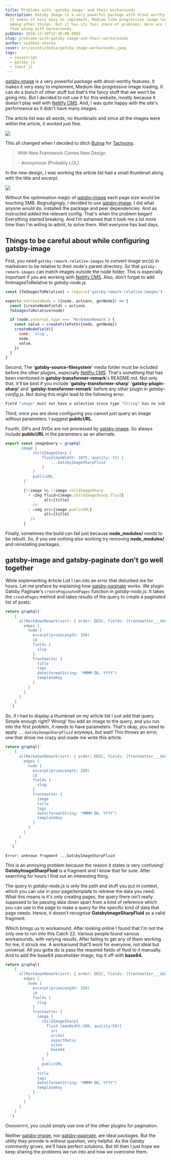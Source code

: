 ```yaml
---
title: Problems with 'gatsby-image' and their workarounds
description: Gatsby Image is a very powerful package with drool worthy features.
  It makes it very easy to implement, Medium like progressive image loading
  among other things. But it has its fair share of problems. Here are some of
  them along with workarounds.
pubDate: 2018-12-19T12:30:00.000Z
slug: problems-with-gatsby-image-and-their-workarounds
author: vaibhav-sharma
cover: src/assets/media/gatsby-image-workarounds.jpeg
tags:
  - javascript
  - gatsby js
  - react js
---
```

[gatsby-image](https://www.gatsbyjs.org/packages/gatsby-image/) is a very powerful package with drool-worthy features. It makes it very easy to implement, Medium like progressive image loading. It can do a bunch of other stuff but that's the fancy stuff that we won't be going into. But I decided to not use it for this website, mostly because it doesn't play well with [Netlify CMS](https://www.netlifycms.org). And, I was quite happy with the site's performance as it didn't have many images.

The article list was all words, no thumbnails and since all the images were within the article, it worked just fine.

![](src/assets/media/screenshot-2019-09-07-at-4.01.21-pm.png)

This all changed when I decided to ditch [Bulma](https://bulma.io) for [Tachyons](https://tachyons.io).

> With New Framework Comes New Design
>
> \- Anonymous (Probably LOL)

In the new design, I was working the article list had a small thumbnail along with the title and excerpt.

![](src/assets/media/screenshot-2018-12-19-at-11.19.21-pm.png)

Without the optimisation magic of [gatsby-image](https://www.gatsbyjs.org/packages/gatsby-image/) each page size would be touching 5MB. Begrudgingly, I decided to use [gatsby-image](https://www.gatsbyjs.org/packages/gatsby-image/). I did what anyone would do, installed the package and peer dependencies. And as instructed added the relevant config. That's when the problem began! Everything started breaking. And I'm ashamed that it took me a lot more time than I'm willing to admit, to solve them. Well everyone has bad days.

## Things to be careful about while configuring gatsby-image

First, you need `gatsby-remark-relative-images` to convert image src(s) in markdown to be relative to their node's parent directory. So that `gatsby-remark-images` can match images outside the node folder. This is especially important if you are working with [Netlify CMS](https://www.netlifycms.org). Also, don't forget to add fmImagesToRelative to _gatsby-node.js_.

```javascript
const {fmImagesToRelative} = require('gatsby-remark-relative-images')

exports.onCreateNode = ({node, actions, getNode}) => {
  const {createNodeField} = actions
  fmImagesToRelative(node)

  if (node.internal.type === `MarkdownRemark`) {
    const value = createFilePath({node, getNode})
    createNodeField({
      name: `slug`,
      node,
      value,
    })
  }
}
```

Second, The '**gatsby-source-filesystem**' media folder must be included before the other plugins, especially [Netlfiy CMS](https://www.netlifycms.org). That's something that has been mentioned in **gatsby-transformer-remark**'s README.md. Not only that, it'll be best if you include '**gatsby-transformer-sharp**' '**gatsby-plugin-sharp'** and '**gatsby-transformer-remark**' before any other plugin in _gatsby-config.js_. Not doing this might lead to the following error.

```bash
Field "image" must not have a selection since type "String" has no subfields
```

Third, once you are done configuring you cannot just query an image without parameters. I suggest **publicURL**.

Fourth, GIFs and SVGs are not processed by [gatsby-image](https://www.gatsbyjs.org/packages/gatsby-image/). So always include **publicURL** in the parameters as an alternate.

```javascript
export const imageQuery = graphql`
       image {
            childImageSharp {
                fluid(maxWidth: 1075, quality: 72) {
                    ...GatsbyImageSharpFluid
                }
            }
            publicURL
        }`
```

```javascript
        {!!image && !!image.childImageSharp
          ? <Img fluid={image.childImageSharp.fluid}
                 alt={title}
            />
          : <img src={image.publicURL}
                 alt={title} 
           />
        }
```

Finally, sometimes the build can fail just because **node_modules/** needs to be rebuilt. So, if you see nothing else working try removing **node_modules/** and reinstalling packages.

## gatsby-image and gatsby-paginate don't go well together

While implementing Article List I ran into an error that disturbed me for hours. Let me preface by explaining how [gatsby-paginate](ttps://www.gatsbyjs.org/packages/gatsby-paginate) works. We plugin Gatsby Paginate's `createPaginatedPages` function in _gatsby-node.js_. It takes the `createPages` method and takes results of the query to create a paginated list of posts.

```javascript
return graphql(`
    {
      allMarkdownRemark(sort: { order: DESC, fields: [frontmatter___date] }) {
        edges {
          node {
            excerpt(pruneLength: 250)
            id
            fields {
              slug
            }
            frontmatter {
              title
              tags
              date(formatString: "MMMM DD, YYYY")
              templateKey
            }
          }
        }
      }
    }
  `)
```

So, if I had to display a thumbnail on my article list I just add that query. Simple enough right? Wrong! You add an image to the query, and you run into the first problem, it needs to have parameters. That's okay, you need to apply `...GatsbyImageSharpFluid` anyways, but wait! This throws an error, one that drove me crazy and made me write this article.

```javascript
return graphql(`
    {
      allMarkdownRemark(sort: { order: DESC, fields: [frontmatter___date] }) {
        edges {
          node {
            excerpt(pruneLength: 250)
            id
            fields {
              slug
            }
            frontmatter {
              image
              title
              tags
              date(formatString: "MMMM DD, YYYY")
              templateKey
            }
          }
        }
      }
    }
  `)
```

```shell
Error: unknown fragment ...GatsbyImageSharpFluid
```

This is an annoying problem because the reason it states is very confusing! **GatsbyImageSharpFluid** is a fragment and I know that for sure. After searching for hours I find out an interesting thing.

The query in _gatsby-node.js_ is only the path and stuff you put in context, which you can use in your page/template to retrieve the data you need. What this means is it's only creating pages, the query there isn't really supposed to be passing data down apart from a kind of reference which you can use in the page to make a query for the specific kind of data that page needs. Hence, it doesn't recognise **GatsbyImageSharpFluid** as a valid fragment.

Which brings us to workaround. After looking online I found that I'm not the only one to run into this Catch 22. Various people found various workarounds, with varying results. After failing to get any of them working for me, it struck me. A workaround that'll work for everyone, not ideal but universal. All you gotta do is pass the required fields of fluid to it manually. And to add the base64 placeholder image, top it off with **base64**.

```javascript
return graphql(`
    {
      allMarkdownRemark(sort: { order: DESC, fields: [frontmatter___date] }) {
        edges {
          node {
            excerpt(pruneLength: 250)
            id
            fields {
              slug
            }
            frontmatter {
              image {
                childImageSharp{
                  fluid (maxWidth:500, quality:50){
                    src
                    srcSet
                    aspectRatio
                    sizes
                    base64
                  }
                }
                publicURL
              }
              title
              tags
              date(formatString: "MMMM DD, YYYY")
              templateKey
            }
          }
        }
      }
    }
  `)
```

Ooooorrrrr, you could simply use one of the other plugins for pagination.

Neither [gatsby-image](https://www.gatsbyjs.org/packages/gatsby-image/), nor [gatsby-paginate](ttps://www.gatsbyjs.org/packages/gatsby-paginate), are ideal packages. But the utility they provide is without question, very helpful. As the Gatsby community grows, we'll have perfect solutions. But till then I just hope we keep sharing the problems we run into and how we overcome them.

